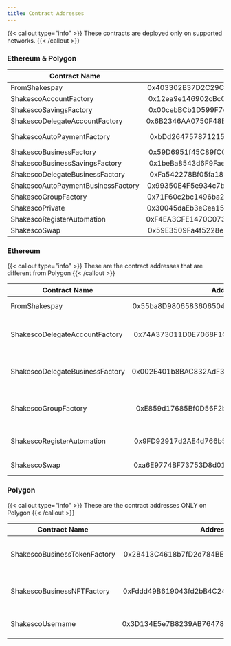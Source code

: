 ```yaml
---
title: Contract Addresses
---
```


{{< callout type="info" >}}
  These contracts are deployed only on supported networks.
{{< /callout >}}

### Ethereum & Polygon

| Contract Name        | Address           | Purpose  |
| ------------- |:-------------:| -----:|
| FromShakespay  | 0x403302B37D2C29CA37f0b0BbCf1591F2dc2E7d22 | Saving Raffle  |
| ShakescoAccountFactory    | 0x12ea9e146902cBc0cbd6A205Dd99f88b3dbD321a | Personal Smart wallet factory |
| ShakescoSavingsFactory    | 0x00cebBCb1D599F7cDd4e429840E6d36f7b10f471 | Personal Saving wallet factory |
| ShakescoDelegateAccountFactory  | 0x6B2346AA0750F48B442EB3400F54793D7e381cEd | Personal Card wallet factory |
| ShakescoAutoPaymentFactory| 0xbDd2647578712159Cb60cf57618d7B0ff99832f8 | Personal Autopayment wallet factory |
| ShakescoBusinessFactory    | 0x59D6951f45C89fC0f75294AE0D1823fF650621E1 | Business Smart wallet factory |
| ShakescoBusinessSavingsFactory | 0x1beBa8543d6F9Fae233c0880f340A99e54c85E14 | Business Saving wallet factory |
| ShakescoDelegateBusinessFactory  | 0xFa542278Bf05fa1882cA7cd15Db0b1930D31fED4 | Business Card wallet factory |
|ShakescoAutoPaymentBusinessFactory|0x99350E4F5e934c7b66DE2D0B0F14Ce3e161f2D00|BusinessAutopaymentwalletfactory|
| ShakescoGroupFactory | 0x71F60c2bc1496ba21c2d3955C77E7796e439B778 | Personal Group Wallet factory |
| ShakescoPrivate | 0x30045daEb3eCea157408C21c318A29d2D9Cf0410 | Private Transaction contract |
| ShakescoRegisterAutomation | 0xF4EA3CFE1470C0739600F4d57dA058d70C9e09c1 | Chainlink automation registry |
| ShakescoSwap | 0x59E3509Fa4f5228ea2a582533CC872eb9FB8B00A | Swap contract |

### Ethereum

{{< callout type="info" >}}
  These are the contract addresses that are different from Polygon
{{< /callout >}}

| Contract Name        | Address           | Purpose  |
| ------------- |:-------------:| -----:|
| FromShakespay  | 0x55ba8D9806583606504BDAc0A4ec66a1D88D1619 | Saving Raffle  |
| ShakescoDelegateAccountFactory  | 0x74A373011D0E7068F1C71aceE4e9dA23E1628a0c | Personal Card wallet factory |
| ShakescoDelegateBusinessFactory  | 0x002E401b8BAC832AdF3686D5394D22B937C80d9E | Business Card wallet factory |
| ShakescoGroupFactory | 0xE859d17685Bf0D56F2b112ff7d0FCe2276E85545 | Personal Group Wallet factory |
| ShakescoRegisterAutomation | 0x9FD92917d2AE4d766b54cc103E0A4f38688F27A7 | Chainlink automation registry |
| ShakescoSwap | 0xa6E9774BF73753D8d019895Ec94E33F19A02d28b | Swap contract |

### Polygon

{{< callout type="info" >}}
  These are the contract addresses ONLY on Polygon
{{< /callout >}}

| Contract Name        | Address           | Purpose  |
| ------------- |:-------------:| -----:|
| ShakescoBusinessTokenFactory|0x28413C4618b7fD2d784BEBca21F6995085cacF53|Business launch token factory |
| ShakescoBusinessNFTFactory  |0xFddd49B619043fd2bB4C249f17DD28312A574713|Business launch NFT factory |
| ShakescoUsername |0x3D134E5e7B8239AB76478B359092a988e69eE55e|Shakesco Naming Service |
